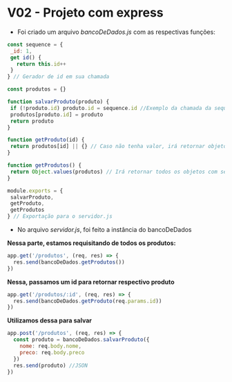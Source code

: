 # V02 - Projeto com express
- Foi criado um arquivo *bancoDeDados.js* com as respectivas funções:
 ```javascript
 const sequence = {
  _id: 1,
  get id() {
    return this.id++
  }
} // Gerador de id em sua chamada

const produtos = {}

function salvarProduto(produto) {
  if (!produto.id) produto.id = sequence.id //Exemplo da chamada da sequence
  produtos[produto.id] = produto
  return produto
}

function getProduto(id) {
  return produtos[id] || {} // Caso não tenha valor, irá retornar objeto vazio
}

function getProdutos() {
  return Object.values(produtos) // Irá retornar todos os objetos com seus respectios chaves e valores
}

module.exports = {
  salvarProduto,
  getProduto,
  getProdutos
} // Exportação para o servidor.js
 ```
- No arquivo *servidor.js*, foi feito a instância do bancoDeDados

**Nessa parte, estamos requisitando de todos os produtos:**
```javascript
app.get('/produtos', (req, res) => {
  res.send(bancoDeDados.getProdutos())
})
```

**Nessa, passamos um id para retornar respectivo produto**
```javascript
app.get('/produtos/:id', (req, res) => {
  res.send(bancoDeDados.getProduto(req.params.id))
})
```

**Utilizamos dessa para salvar**
```javascript
app.post('/produtos', (req, res) => {
  const produto = bancoDeDados.salvarProduto({
    nome: req.body.nome,
    preco: req.body.preco
  })
  res.send(produto) //JSON
})
```